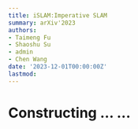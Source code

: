 ```yaml
---
title: iSLAM:Imperative SLAM
summary: arXiv'2023 
authors: 
- Taimeng Fu
- Shaoshu Su
- admin 
- Chen Wang
date: '2023-12-01T00:00:00Z'
lastmod:
---
```


# Constructing ... ...